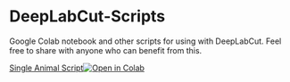 # DeepLabCut-Scripts
Google Colab notebook and other scripts for using with DeepLabCut. Feel free to share with anyone who can benefit from this.

[Single Animal Script![Open in Colab](https://colab.research.google.com/assets/colab-badge.svg)](https://colab.research.google.com/github/dsanmiguel/DeepLabCut-Scripts/blob/main/Single_Animal_DeepLabCut.ipynb)

